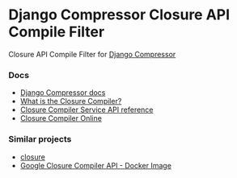 Django Compressor Closure API Compile Filter
============================================

Closure API Compile Filter for [Django Compressor](https://github.com/django-compressor/django-compressor)

### Docs

- [Django Compressor docs](https://django-compressor.readthedocs.io/)
- [What is the Closure Compiler?](https://developers.google.com/closure/compiler/)
- [Closure Compiler Service API reference](https://developers.google.com/closure/compiler/docs/api-ref)
- [Closure Compiler Online](https://closure-compiler.appspot.com/)

### Similar projects

- [closure](https://github.com/miracle2k/python-closure)
- [Google Closure Compiler API - Docker Image](https://github.com/femtopixel/docker-google-closure-compiler-api)
